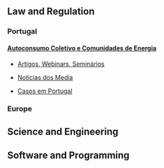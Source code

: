 
<!-- # Energy Commons -->
<!--  **Tools and Information Database for the science, engineering, economics and politics of the Energy Transition** -->

<!--Repository and open database for tutorials, computational tools, software implementions, technical documents, research papers, books and articles on the various aspects of the ongoing energy transition.-->

<!--Repositorio e base de dados aberta para tutoriais, ferramentas computacionais, economia e poltica da Transição Energética-->





## Law and Regulation

### Portugal

#### [Autoconsumo Coletivo e Comunidades de Energia](legislacao-regulamentos.md)

* [Artigos, Webinars, Seminários](info-complementar.md)

* [Noticias dos Media](investimentos-media.md)

* [Casos em Portugal](Casos-PT.md)

### Europe



## Science and Engineering

## Software and Programming
